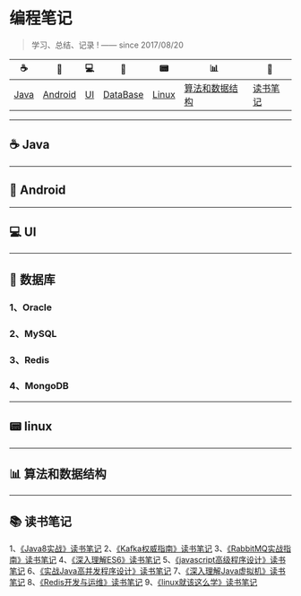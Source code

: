 # 编程笔记

> 学习、总结、记录 ! —— since 2017/08/20

| ☕️ | 📱 | 💻 | 💾 | 📟 | 📊 | 📕 |
| ---- | ---- | ---- | ---- | ---- | ---- | ---- | 
| <a href="#Java">Java</a> | <a href="#Android">Android</a> | <a href="#UI">UI</a> | <a href="#DataBase">DataBase</a> | <a href="#Linux">Linux</a> | <a href="#算法和数据结构">算法和数据结构</a> | <a href="#books-读书笔记">读书笔记</a> | 

---

## ☕️ Java

---

## 📱 Android

---

## 💻 UI

--- 

## 💾 数据库

### 1、Oracle

### 2、MySQL

### 3、Redis

### 4、MongoDB

---

## 📟 linux

---

## 📊 算法和数据结构

---

## :books: 读书笔记

1、[《Java8实战》读书笔记](https://github.com/qshomewy/JavaNotes/blob//master/notes/《Java8实战》读书笔记.md)
2、[《Kafka权威指南》读书笔记](https://github.com/qshomewy/JavaNotes/blob/master/notes/《Kafka权威指南》读书笔记.md) 
3、[《RabbitMQ实战指南》读书笔记](https://github.com/qshomewy/JavaNotes/blob/master/notes/《RabbitMQ实战指南》读书笔记.md) 
4、[《深入理解ES6》读书笔记](https://github.com/qshomewy/JavaNotes/blob/master/notes/《深入理解ES6》读书笔记.md)
5、[《javascript高级程序设计》读书笔记](https://github.com/qshomewy/JavaNotes/blob/master/notes/《javascript高级程序设计》读书笔记.md) 
6、[《实战Java高并发程序设计》读书笔记](https://github.com/qshomewy/JavaNotes/blob/master/notes/《实战Java高并发程序设计》读书笔记.md)
7、[《深入理解Java虚拟机》读书笔记](https://github.com/qshomewy/JavaNotes/blob/master/notes/《深入理解Java虚拟机》读书笔记.md) 
8、[《Redis开发与运维》读书笔记](https://github.com/qshomewy/JavaNotes/blob/master/notes/《Redis开发与运维》读书笔记.md) 
9、[《linux就该这么学》读书笔记](https://github.com/qshomewy/JavaNotes/blob/master/notes/《linux就该这么学》读书笔记.md) 


